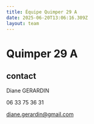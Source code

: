 ```yaml
---
title: Équipe Quimper 29 A
date: 2025-06-20T13:06:16.309Z
layout: team
---
```


# Quimper 29 A



## contact 

Diane GERARDIN

06 33 75 36 31

diane.gerardin@gmail.com

